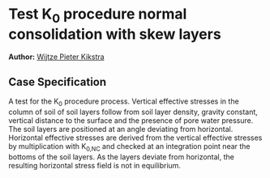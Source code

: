 # Test K<sub>0</sub> procedure normal consolidation with skew layers

**Author:** [Wijtze Pieter Kikstra](https://github.com/WPK4FEM)

## Case Specification
A test for the K<sub>0</sub> procedure process. Vertical effective stresses in the column of soil of soil layers follow from soil layer density, gravity constant, vertical distance to the surface and the presence of pore water pressure. The soil layers are positioned at an angle deviating from horizontal. Horizontal effective stresses are derived from the vertical effective stresses by multiplication with K<sub>0,NC</sub> and checked at an integration point near the bottoms of the soil layers. As the layers deviate from horizontal, the resulting horizontal stress field is not in equilibrium.
